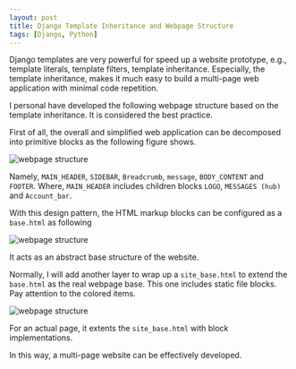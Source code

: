 ```yaml
---
layout: post
title: Django Template Inheritance and Webpage Structure
tags: [Django, Python]
---
```


Django templates are very powerful for speed up a website prototype, e.g., template literals, template filters, template inheritance. Especially, the template inheritance, makes it much easy to build a multi-page web application with minimal code repetition.

I personal have developed the following webpage structure based on the template inheritance. It is considered the best practice.

First of all, the overall and simplified web application can be decomposed into primitive blocks as the following figure shows.

![webpage structure](../../../assets/img/thumbnails/django-website-structre.png)

Namely, `MAIN_HEADER`, `SIDEBAR`, `Breadcrumb`, `message`, `BODY_CONTENT` and `FOOTER`. Where, `MAIN_HEADER` includes children blocks `LOGO`, `MESSAGES (hub)` and `Account_bar`.

With this design pattern, the HTML markup blocks can be configured as a `base.html` as following

![webpage structure](../../../assets/img/thumbnails/template-inheritance.png)

It acts as an abstract base structure of the website.

Normally, I will add another layer to wrap up a `site_base.html` to extend the `base.html` as the real webpage base. This one includes static file blocks. Pay attention to the colored items.

![webpage structure](../../../assets/img/thumbnails/site-base.png)

For an actual page, it extents the `site_base.html` with block implementations.

In this way, a multi-page website can be effectively developed.
